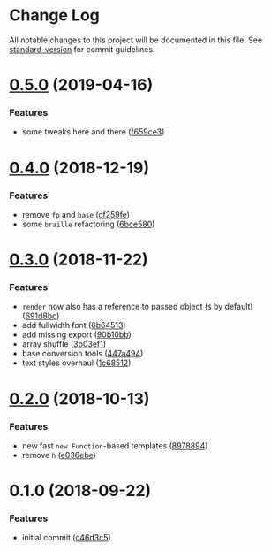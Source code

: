 # Change Log

All notable changes to this project will be documented in this file. See [standard-version](https://github.com/conventional-changelog/standard-version) for commit guidelines.

<a name="0.5.0"></a>
# [0.5.0](https://github.com/reinventing-wheels/wheels/compare/v0.4.0...v0.5.0) (2019-04-16)


### Features

* some tweaks here and there ([f659ce3](https://github.com/reinventing-wheels/wheels/commit/f659ce3))



<a name="0.4.0"></a>
# [0.4.0](https://github.com/reinventing-wheels/wheels/compare/v0.3.0...v0.4.0) (2018-12-19)


### Features

* remove `fp` and `base` ([cf259fe](https://github.com/reinventing-wheels/wheels/commit/cf259fe))
* some `braille` refactoring ([6bce580](https://github.com/reinventing-wheels/wheels/commit/6bce580))



<a name="0.3.0"></a>
# [0.3.0](https://github.com/reinventing-wheels/wheels/compare/v0.2.0...v0.3.0) (2018-11-22)


### Features

* `render` now also has a reference to passed object (`$` by default) ([691d8bc](https://github.com/reinventing-wheels/wheels/commit/691d8bc))
* add fullwidth font ([6b64513](https://github.com/reinventing-wheels/wheels/commit/6b64513))
* add missing export ([90b10bb](https://github.com/reinventing-wheels/wheels/commit/90b10bb))
* array shuffle ([3b03ef1](https://github.com/reinventing-wheels/wheels/commit/3b03ef1))
* base conversion tools ([447a494](https://github.com/reinventing-wheels/wheels/commit/447a494))
* text styles overhaul ([1c68512](https://github.com/reinventing-wheels/wheels/commit/1c68512))



<a name="0.2.0"></a>
# [0.2.0](https://github.com/reinventing-wheels/wheels/compare/v0.1.0...v0.2.0) (2018-10-13)


### Features

* new fast `new Function`-based templates ([8978894](https://github.com/reinventing-wheels/wheels/commit/8978894))
* remove `h` ([e036ebe](https://github.com/reinventing-wheels/wheels/commit/e036ebe))



<a name="0.1.0"></a>
# 0.1.0 (2018-09-22)


### Features

* initial commit ([c46d3c5](https://github.com/reinventing-wheels/wheels/commit/c46d3c5))
